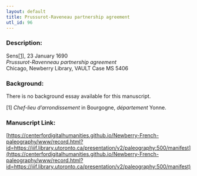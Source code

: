 ```yaml
---
layout: default
title: Prussurot-Raveneau partnership agreement
utl_id: 96
---
```


### Description:

Sens<a id="_ftnref1">[[1]](#_ftn1)</a>, 23 January 1690<br>
_Prussurot-Ravenneau partnership agreement_<br>
Chicago, Newberry Library, VAULT Case MS 5406

### Background:

There is no background essay available for this manuscript.

<a id="_ftn1">[1]</a> _Chef-lieu d’arrondissement_ in Bourgogne, _département_ Yonne.

### Manuscript Link:

[https://centerfordigitalhumanities.github.io/Newberry-French-paleography/www/record.html?id=https://iiif.library.utoronto.ca/presentation/v2/paleography:500/manifest](https://centerfordigitalhumanities.github.io/Newberry-French-paleography/www/record.html?id=https://iiif.library.utoronto.ca/presentation/v2/paleography:500/manifest)
